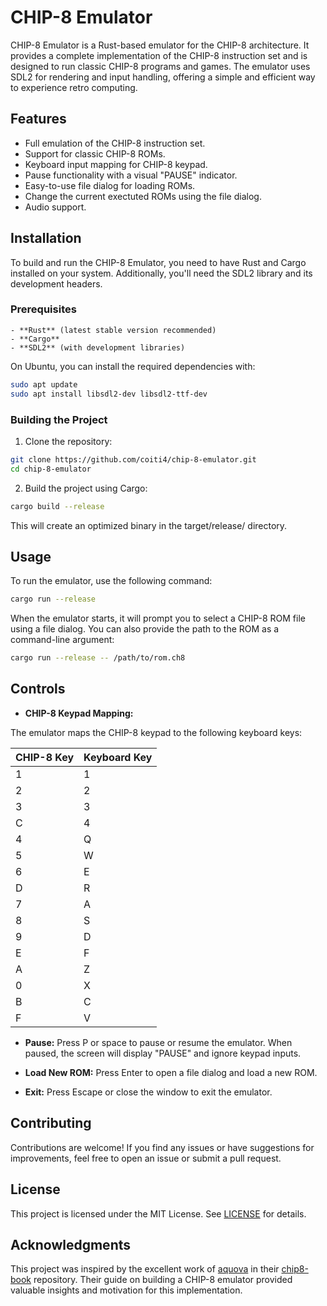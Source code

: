 # CHIP-8 Emulator

CHIP-8 Emulator is a Rust-based emulator for the CHIP-8 architecture. It provides a complete implementation of the CHIP-8 instruction set and is designed to run classic CHIP-8 programs and games. The emulator uses SDL2 for rendering and input handling, offering a simple and efficient way to experience retro computing.

## Features

   - Full emulation of the CHIP-8 instruction set.
   - Support for classic CHIP-8 ROMs.
   - Keyboard input mapping for CHIP-8 keypad.
   - Pause functionality with a visual "PAUSE" indicator.
   - Easy-to-use file dialog for loading ROMs.
   - Change the current exectuted ROMs using the file dialog.
   - Audio support.

## Installation

To build and run the CHIP-8 Emulator, you need to have Rust and Cargo installed on your system. Additionally, you'll need the SDL2 library and its development headers.

### Prerequisites

    - **Rust** (latest stable version recommended)
    - **Cargo**
    - **SDL2** (with development libraries)

On Ubuntu, you can install the required dependencies with:

```bash
sudo apt update
sudo apt install libsdl2-dev libsdl2-ttf-dev
```

### Building the Project

1. Clone the repository:

```bash
git clone https://github.com/coiti4/chip-8-emulator.git
cd chip-8-emulator
```
2. Build the project using Cargo:

```bash
cargo build --release
```

This will create an optimized binary in the target/release/ directory.

## Usage

To run the emulator, use the following command:
```bash
cargo run --release
```

When the emulator starts, it will prompt you to select a CHIP-8 ROM file using a file dialog. You can also provide the path to the ROM as a command-line argument:

```bash
cargo run --release -- /path/to/rom.ch8
```

## Controls

- **CHIP-8 Keypad Mapping:**

The emulator maps the CHIP-8 keypad to the following keyboard keys:

| CHIP-8 Key | Keyboard Key |
|------------|--------------|
| 1          | 1            |
| 2          | 2            |
| 3          | 3            |
| C          | 4            |
| 4          | Q            |
| 5          | W            |
| 6          | E            |
| D          | R            |
| 7          | A            |
| 8          | S            |
| 9          | D            |
| E          | F            |
| A          | Z            |
| 0          | X            |
| B          | C            |
| F          | V            |

- **Pause:** Press P or space to pause or resume the emulator. When paused, the screen will display "PAUSE" and ignore keypad inputs.

- **Load New ROM:** Press Enter to open a file dialog and load a new ROM.

- **Exit:** Press Escape or close the window to exit the emulator.

## Contributing

Contributions are welcome! If you find any issues or have suggestions for improvements, feel free to open an issue or submit a pull request.

## License

This project is licensed under the MIT License. See [LICENSE](LICENSE) for details.

## Acknowledgments

This project was inspired by the excellent work of [aquova](https://github.com/aquova) in their [chip8-book](https://github.com/aquova/chip8-book) repository. Their guide on building a CHIP-8 emulator provided valuable insights and motivation for this implementation.
